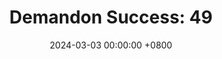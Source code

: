 ---
title: "Demandon Success: 49"
date: 2024-03-03 00:00:00 +0800
categories: [Blogging]
tag: [Blogging]
image: https://pbs.twimg.com/media/GHK6J-GXAAE6syR?format=jpg&name=large
---